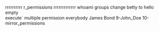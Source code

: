 rrrrrrrrrr
r_permissions
rrrrrrrrrrrrr
whoami
groups 
change betty to hello
empty  
execute`
multiple permission
everybody
James Bond 
9-John_Doe
10-mirror_permissions
